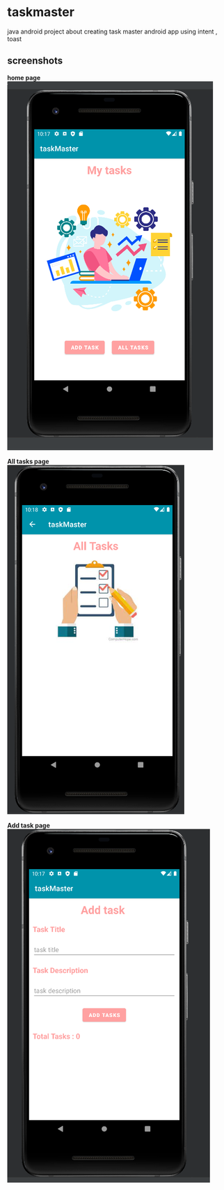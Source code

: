 # taskmaster
java android project about creating task master android app using intent , toast 

## screenshots

**home page**
![homePage](./screenshots/homePage.png)

**All tasks page**
![allTaskPage](./screenshots/alltaskpage.png)

**Add task page**
![addTakPage](./screenshots/addTaskPage.png)